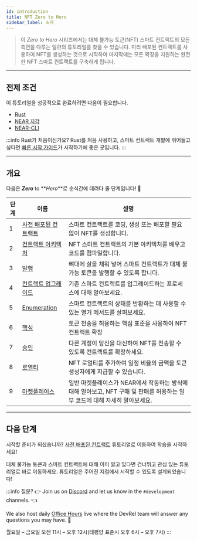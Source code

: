 ```yaml
---
id: introduction
title: NFT Zero to Hero
sidebar_label: 소개
---
```


> 이 _Zero to Hero_ 시리즈에서는 대체 불가능 토큰(NFT) 스마트 컨트랙트의 모든 측면을 다루는 일련의 튜토리얼를 찾을 수 있습니다. 미리 배포된 컨트랙트를 사용하여 NFT를 생성하는 것으로 시작하여 마지막에는 모든 확장을 지원하는 완전한 NFT 스마트 컨트랙트를 구축하게 됩니다.

---

## 전제 조건

이 튜토리얼을 성공적으로 완료하려면 다음이 필요합니다.

- [Rust](/develop/prerequisites)
- [NEAR 지갑](https://testnet.mynearwallet.com/create)
- [NEAR-CLI](/tools/near-cli#setup)

:::info Rust가 처음이신가요? Rust를 처음 사용하고, 스마트 컨트랙트 개발에 뛰어들고 싶다면 [빠른 시작 가이드](/develop/quickstart-guide)가 시작하기에 좋은 곳입니다. :::

---

## 개요

다음은 **_Zero_** to **_Hero_**로 순식간에 데려다 줄 단계입니다! 💪

| 단계 | 이름                                                  | 설명                                                                         |
| -- | --------------------------------------------------- | -------------------------------------------------------------------------- |
| 1  | [사전 배포된 컨트랙트](/tutorials/nfts/predeployed-contract) | 스마트 컨트랙트를 코딩, 생성 또는 배포할 필요 없이 NFT를 생성합니다.                                  |
| 2  | [컨트랙트 아키텍처](/tutorials/nfts/skeleton)               | NFT 스마트 컨트랙트의 기본 아키텍처를 배우고 코드를 컴파일합니다.                                     |
| 3  | [발행](/tutorials/nfts/minting)                       | 뼈대에 살을 채워 넣어 스마트 컨트랙트가 대체 불가능 토큰을 발행할 수 있도록 합니다.                           |
| 4  | [컨트랙트 업그레이드](/tutorials/nfts/upgrade-contract)      | 기존 스마트 컨트랙트를 업그레이드하는 프로세스에 대해 알아보세요.                                       |
| 5  | [Enumeration](/tutorials/nfts/enumeration)          | 스마트 컨트랙트의 상태를 반환하는 데 사용할 수 있는 열거 메서드를 살펴보세요.                               |
| 6  | [핵심](/tutorials/nfts/core)                          | 토큰 전송을 허용하는 핵심 표준을 사용하여 NFT 컨트랙트 확장                                        |
| 7  | [승인](/tutorials/nfts/approvals)                     | 다른 계정이 당신을 대신하여 NFT를 전송할 수 있도록 컨트랙트를 확장하세요.                                |
| 8  | [로열티](/tutorials/nfts/royalty)                      | NFT 로열티를 추가하여 일정 비율의 금액을 토큰 생성자에게 지급할 수 있습니다.                              |
| 9  | [마켓플레이스](/tutorials/nfts/marketplace)               | 일반 마켓플레이스가 NEAR에서 작동하는 방식에 대해 알아보고, NFT 구매 및 판매를 허용하는 일부 코드에 대해 자세히 알아보세요. |


<!--
1. [Events](/tutorials/nfts/events): in this tutorial you'll explore the events extension, allowing the contract to react on certain events.
1. [Marketplace](/tutorials/nfts/marketplace): in the last tutorial you'll be exploring some key aspects of the marketplace contract.
-->

---

## 다음 단계

시작할 준비가 되셨습니까? [사전 배포된 컨트랙트](/tutorials/nfts/predeployed-contract) 튜토리얼로 이동하여 학습을 시작하세요!

대체 불가능 토큰과 스마트 컨트랙트에 대해 이미 알고 있다면 건너뛰고 관심 있는 튜토리얼로 바로 이동하세요. 튜토리얼은 주어진 지점에서 시작할 수 있도록 설계되었습니다!

:::info 질문? 👉 Join us on [Discord](https://near.chat/) and let us know in the `#development` channels. 👈

We also host daily [Office Hours](https://pages.near.org/developers/get-help/office-hours/) live where the DevRel team will answer any questions you may have. 🤔

월요일 – 금요일 오전 11시 – 오후 12시(태평양 표준시 오후 6시 – 오후 7시) :::
